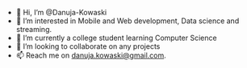 - 👋 Hi, I’m @Danuja-Kowaski
- 👀 I’m interested in Mobile and Web development, Data science and streaming.
- 🌱 I’m currently a college student learning Computer Science 
- 💞️ I’m looking to collaborate on any projects
- 📫 Reach me on danuja.kowaski@gmail.com.

<!---
Danuja-Kowaski/Danuja-Kowaski is a ✨ special ✨ repository because its `README.md` (this file) appears on your GitHub profile.
You can click the Preview link to take a look at your changes.
--->
